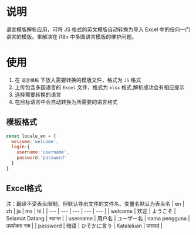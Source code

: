 # 说明

语言模版解析应用，可将 JS 格式的英文模版自动转换为导入 Excel 中的任何一门语言的模版。来解决在 i18n 中多国语言模版的维护问题。

# 使用

1. 在 `语言模板` 下放入需要转换的模版文件，格式为 `JS` 格式
2. 上传包含多国语言的 `Excel` 文件，格式为 `xlsx` 格式,解析成功会有相应提示
3. 选择需要转换的语言
4. 在目标语言中会自动转换为所需要的语言格式

## 模板格式
```javascript
const locale_en = {
  welcome:'welcome',
  login:{
    username:'username',
    password:'password'
  }
}
```

## Excel格式
注：翻译不受表头限制，但默认导出文件的文件名、变量名默认为表头名
| en | zh | ja | ms | hi |
| --- | --- | --- | --- | --- |
| welcome | 欢迎 | ようこそ | Selamat Datang | स्वागत |
| username | 用户名 | ユーザー名 | nama pengguna | उपयोक्ता नाम |
| password | 暗语 | ひそかに言う | Katalaluan | पासवर्ड |
